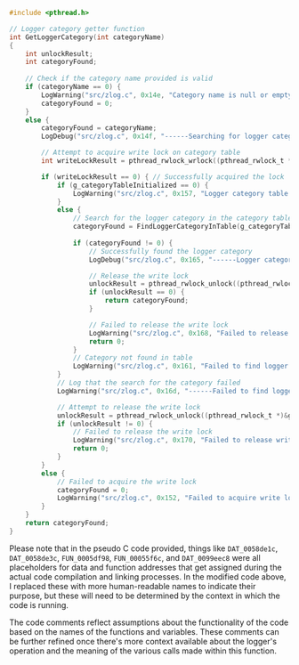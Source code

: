 ```c
#include <pthread.h>

// Logger category getter function
int GetLoggerCategory(int categoryName)
{
    int unlockResult;
    int categoryFound;
  
    // Check if the category name provided is valid
    if (categoryName == 0) {
        LogWarning("src/zlog.c", 0x14e, "Category name is null or empty");
        categoryFound = 0;
    }
    else {
        categoryFound = categoryName;
        LogDebug("src/zlog.c", 0x14f, "------Searching for logger category [%s]------", categoryName);

        // Attempt to acquire write lock on category table
        int writeLockResult = pthread_rwlock_wrlock((pthread_rwlock_t *)&g_categoryTableLock);

        if (writeLockResult == 0) { // Successfully acquired the lock
            if (g_categoryTableInitialized == 0) {
                LogWarning("src/zlog.c", 0x157, "Logger category table is not initialized; Make sure to call zlog_init() or dzlog_init() first", categoryFound);
            }
            else {
                // Search for the logger category in the category table
                categoryFound = FindLoggerCategoryInTable(g_categoryTable, categoryName, *(undefined4 *)(g_globalConfig + 0x2448));
                
                if (categoryFound != 0) {
                    // Successfully found the logger category
                    LogDebug("src/zlog.c", 0x165, "------Logger category [%s] found successfully------", categoryName);

                    // Release the write lock
                    unlockResult = pthread_rwlock_unlock((pthread_rwlock_t *)&g_categoryTableLock);
                    if (unlockResult == 0) {
                        return categoryFound;
                    }

                    // Failed to release the write lock
                    LogWarning("src/zlog.c", 0x168, "Failed to release write lock, error code=[%d]", unlockResult);
                    return 0;
                }
                // Category not found in table
                LogWarning("src/zlog.c", 0x161, "Failed to find logger category [%s] in the table", categoryName);
            }
            // Log that the search for the category failed
            LogWarning("src/zlog.c", 0x16d, "------Failed to find logger category [%s]------", categoryName);

            // Attempt to release the write lock
            unlockResult = pthread_rwlock_unlock((pthread_rwlock_t *)&g_categoryTableLock);
            if (unlockResult != 0) {
                // Failed to release the write lock
                LogWarning("src/zlog.c", 0x170, "Failed to release write lock, error code=[%d]", unlockResult);
                return 0;
            }
        }
        else {
            // Failed to acquire the write lock
            categoryFound = 0;
            LogWarning("src/zlog.c", 0x152, "Failed to acquire write lock, error code=[%d]", writeLockResult);
        }
    }
    return categoryFound;
}
```

Please note that in the pseudo C code provided, things like `DAT_0058de1c`, `DAT_0058de3c`, `FUN_0005df98`, `FUN_00055f6c`, and `DAT_0099eec8` were all placeholders for data and function addresses that get assigned during the actual code compilation and linking processes. In the modified code above, I replaced these with more human-readable names to indicate their purpose, but these will need to be determined by the context in which the code is running.

The code comments reflect assumptions about the functionality of the code based on the names of the functions and variables. These comments can be further refined once there's more context available about the logger's operation and the meaning of the various calls made within this function.